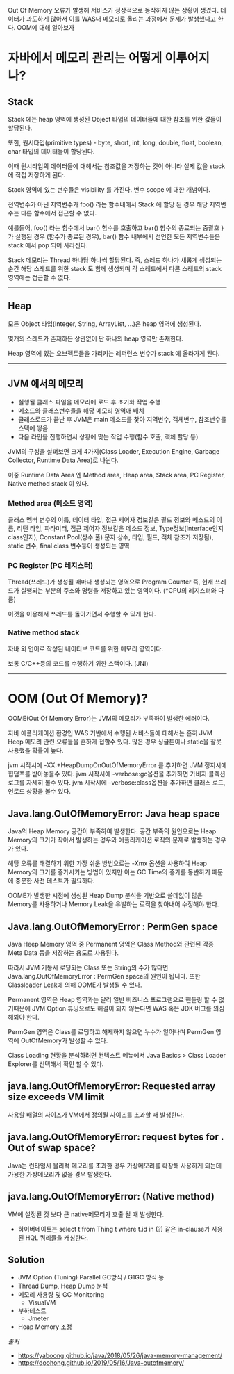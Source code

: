 Out Of Memory 오류가 발생해 서비스가 정상적으로 동작하지 않는 상황이 생겼다. 데이터가 과도하게 많아서 이를 WAS내 메모리로 올리는 과정에서 문제가 발생했다고 한다. OOM에 대해 알아보자

# 자바에서 메모리 관리는 어떻게 이루어지나?


## Stack

Stack 에는 heap 영역에 생성된 Object 타입의 데이터들에 대한 참조를 위한 값들이 할당된다. 

또한, 원시타입(primitive types) - byte, short, int, long, double, float, boolean, char 타입의 데이터들이 할당된다. 

이때 원시타입의 데이터들에 대해서는 참조값을 저장하는 것이 아니라 실제 값을 stack 에 직접 저장하게 된다.

Stack 영역에 있는 변수들은 visibility 를 가진다. 변수 scope 에 대한 개념이다. 

전역변수가 아닌 지역변수가 foo() 라는 함수내에서 Stack 에 할당 된 경우 해당 지역변수는 다른 함수에서 접근할 수 없다. 

예를들어, foo() 라는 함수에서 bar() 함수를 호출하고 bar() 함수의 종료되는 중괄호 } 가 실행된 경우 (함수가 종료된 경우), bar() 함수 내부에서 선언한 모든 지역변수들은 stack 에서 pop 되어 사라진다.

Stack 메모리는 Thread 하나당 하나씩 할당된다. 즉, 스레드 하나가 새롭게 생성되는 순간 해당 스레드를 위한 stack 도 함께 생성되며 각 스레드에서 다른 스레드의 stack 영역에는 접근할 수 없다.


---

## Heap

모든 Object 타입(Integer, String, ArrayList, ...)은 heap 영역에 생성된다.

몇개의 스레드가 존재하든 상관없이 단 하나의 heap 영역만 존재한다.

Heap 영역에 있는 오브젝트들을 가리키는 레퍼런스 변수가 stack 에 올라가게 된다.


---

## JVM 에서의 메모리

- 실행될 클래스 파일을 메모리에 로드 후 초기화 작업 수행
- 메소드와 클래스변수들을 해당 메모리 영역애 배치
- 클래스로드가 끝난 후 JVM은 main 메소드를 찾아 지역변수, 객체변수, 참조변수를 스택에 쌓음
- 다음 라인을 진행하면서 상황에 맞는 작업 수행(함수 호출, 객체 할당 등)

JVM의 구성을 살펴보면 크게 4가지(Class Loader, Execution Engine, Garbage Collector, Runtime Data Area)로 나뉜다.

이중 Runtime Data Area 엔 Method area, Heap area, Stack area, PC Register, Native method stack 이 있다.

### Method area (메소드 영역)

클래스 멤버 변수의 이름, 데이터 타입, 접근 제어자 정보같은 필드 정보와 메소드의 이름, 리턴 타입, 파라미터, 접근 제어자 정보같은 메소드 정보, Type정보(Interface인지 class인지), Constant Pool(상수 풀) 문자 상수, 타입, 필드, 객체 참조가 저장됨), static 변수, final class 변수등이 생성되는 영역

### PC Register (PC 레지스터)

Thread(쓰레드)가 생성될 때마다 생성되는 영역으로 Program Counter 즉, 현재 쓰레드가 실행되는 부분의 주소와 명령을 저장하고 있는 영역이다. (*CPU의 레지스터와 다름)

이것을 이용해서 쓰레드를 돌아가면서 수행할 수 있게 한다.

### Native method stack

자바 외 언어로 작성된 네이티브 코드를 위한 메모리 영역이다.

보통 C/C++등의 코드를 수행하기 위한 스택이다. (JNI)


---


# OOM (Out Of Memory)?

OOME(Out Of Memory Error)는 JVM의 메모리가 부족하여 발생한 에러이다.

자바 애플리케이션 환경인 WAS 기반에서 수행된 서비스들에 대해서는 흔히 JVM Heep 메모리 관련 오류들을 흔하게 접할수 있다. 많은 경우 싱글톤이나 static을 잘못 사용했을 확률이 높다.

jvm 시작시에 -XX:+HeapDumpOnOutOfMemoryError 를 추가하면 JVM 정지시에 힙덤프를 받아놓을수 있다.
jvm 시작시에 -verbose:gc옵션을 추가하면 가비지 콜렉션 로그를 자세히 볼수 있다.
jvm 시작시에  –verbose:class옵션을 추가하면 클래스 로드, 언로드 상황을 볼수 있다.


## Java.lang.OutOfMemoryError: Java heap space

Java의 Heap Memory 공간이 부족하여 발생한다. 공간 부족의 원인으로는 Heap Memory의 크기가 작아서 발생하는 경우와 애플리케이션 로직의 문제로 발생하는 경우가 있다.

해당 오류를 해결하기 위한 가장 쉬운 방법으로는 -Xmx 옵션을 사용하여 Heap Memory의 크기를 증가시키는 방법이 있지만 이는 GC Time의 증가를 동반하기 때문에 충분한 사전 테스트가 필요하다.

OOME가 발생한 시점에 생성된 Heap Dump 분석을 기반으로 쓸데없이 많은 Memory를 사용하거나 Memory Leak을 유발하는 로직을 찾아내어 수정해야 한다.


## Java.lang.OutOfMemoryError : PermGen space

Java Heep Memory 영역 중 Permanent 영역은 Class Method와 관련된 각종 Meta Data 등을 저장하는 용도로 사용된다. 

따라서 JVM 기동시 로딩되는 Class 또는 String의 수가 많다면 Java.lang.OutOfMemoryError : PermGen space의 원인이 됩니다. 또한 Classloader Leak에 의해 OOME가 발생될 수 있다.

Permanent 영역은 Heap 영역과는 달리 일반 비즈니스 프로그램으로 핸들링 할 수 없기때문에 JVM Option 튜닝으로도 해결이 되지 않는다면 WAS 혹은 JDK 버그를 의심해봐야 한다.

PermGen 영역은 Class를 로딩하고 해제하지 않으면 누수가 일어나며 PermGen 영역에 OutOfMemory가 발생할 수 있다. 

Class Loading 현황을 분석하려면 컨텍스트 메뉴에서 Java Basics > Class Loader Explorer를 선택해서 확인 할 수 있다.


## java.lang.OutOfMemoryError: Requested array size exceeds VM limit

사용할 배열의 사이즈가 VM에서 정의될 사이즈를 초과할 때 발생한다.


## java.lang.OutOfMemoryError: request bytes for . Out of swap space?

Java는 런타임시 물리적 메모리를 초과한 경우 가상메모리를 확장해 사용하게 되는데 가용한 가상메모리가 없을 경우 발생한다.


## java.lang.OutOfMemoryError: (Native method)

VM에 설정된 것 보다 큰 native메모리가 호출 될 때 발생한다.


- 하이버네이트는 select t from Thing t where t.id in (?) 같은 in-clause가 사용된 HQL 쿼리들을 캐싱한다.

## Solution 

- JVM Option (Tuning) Parallel GC방식 / G1GC 방식 등 
- Thread Dump, Heap Dump 분석
- 메모리 사용량 및 GC Monitoring
  - VisualVM
- 부하테스트
  - Jmeter
- Heap Memory 조정 



_출처_
- https://yaboong.github.io/java/2018/05/26/java-memory-management/
- https://doohong.github.io/2019/05/16/Java-outofmemory/
